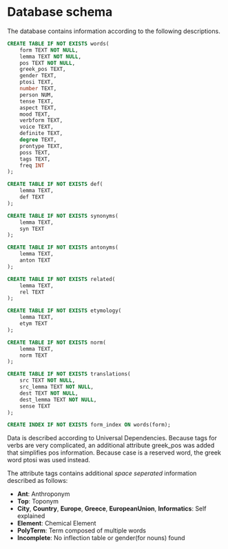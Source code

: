 # Database schema

The database contains information according to the following descriptions.

```sql
CREATE TABLE IF NOT EXISTS words(
	form TEXT NOT NULL,
	lemma TEXT NOT NULL,
	pos TEXT NOT NULL,
	greek_pos TEXT,
	gender TEXT,
	ptosi TEXT,
	number TEXT,
	person NUM,
	tense TEXT,
	aspect TEXT,
	mood TEXT,
	verbform TEXT,
	voice TEXT,
	definite TEXT,
	degree TEXT,
	prontype TEXT,
	poss TEXT,
	tags TEXT,
	freq INT
);

CREATE TABLE IF NOT EXISTS def(
	lemma TEXT,
	def TEXT
);

CREATE TABLE IF NOT EXISTS synonyms(
	lemma TEXT,
	syn TEXT
);

CREATE TABLE IF NOT EXISTS antonyms(
	lemma TEXT,
	anton TEXT
);

CREATE TABLE IF NOT EXISTS related(
	lemma TEXT,
	rel TEXT
);

CREATE TABLE IF NOT EXISTS etymology(
	lemma TEXT,
	etym TEXT
);

CREATE TABLE IF NOT EXISTS norm(
	lemma TEXT,
	norm TEXT
);

CREATE TABLE IF NOT EXISTS translations(
	src TEXT NOT NULL,
	src_lemma TEXT NOT NULL,
	dest TEXT NOT NULL,
	dest_lemma TEXT NOT NULL,
	sense TEXT
);

CREATE INDEX IF NOT EXISTS form_index ON words(form);
```

Data is described according to Universal Dependencies. Because tags for verbs are very complicated, an additional attribute greek\_pos was added that simplifies pos information. Because case is a reserved word, the greek word ptosi was used instead.

The attribute tags contains additional *space seperated* information described as follows:

* **Ant**: Anthroponym
* **Top**: Toponym
* **City**, **Country**, **Europe**, **Greece**, **EuropeanUnion**, **Informatics**: Self explained
* **Element**: Chemical Element
* **PolyTerm**: Term composed of multiple words
* **Incomplete**: No inflection table or gender(for nouns) found

